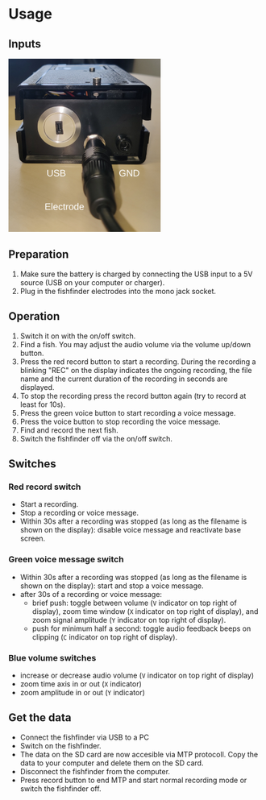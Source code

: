 # Usage

## Inputs

<img src="images/fishfinder-v1a-inputs.png" width=60%>


## Preparation

1. Make sure the battery is charged by connecting the USB input to a
   5V source (USB on your computer or charger).
2. Plug in the fishfinder electrodes into the mono jack socket.


## Operation

1. Switch it on with the on/off switch.
2. Find a fish. You may adjust the audio volume via the volume up/down button.
3. Press the red record button to start a recording. During the
   recording a blinking "REC" on the display indicates the ongoing
   recording, the file name and the current duration of the recording
   in seconds are displayed.
4. To stop the recording press the record button again (try to record at
   least for 10s).
5. Press the green voice button to start recording a voice message.
6. Press the voice button to stop recording the voice message.
7. Find and record the next fish.
8. Switch the fishfinder off via the on/off switch.


## Switches

### Red record switch

- Start a recording.
- Stop a recording or voice message.
- Within 30s after a recording was stopped (as long as the filename
  is shown on the display): disable voice message and reactivate
  base screen.
    
### Green voice message switch

- Within 30s after a recording was stopped (as long as the filename
  is shown on the display): start and stop a voice message.
- after 30s of a recording or voice message:
  - brief push: toggle between volume (`V` indicator on top right of
    display), zoom time window (`X` indicator on top right of display),
    and zoom signal amplitude (`Y` indicator on top right of display).
  - push for minimum half a second: toggle audio feedback beeps on
    clipping (`C` indicator on top right of display).
      
### Blue volume switches

- increase or decrease audio volume (`V` indicator on top right of display)
- zoom time axis in or out (`X` indicator)
- zoom amplitude in or out (`Y` indicator)


## Get the data

- Connect the fishfinder via USB to a PC
- Switch on the fishfinder.
- The data on the SD card are now accesible via MTP protocoll. Copy
  the data to your computer and delete them on the SD card.
- Disconnect the fishfinder from the computer.
- Press record button to end MTP and start normal recording mode
  or switch the fishfinder off.

